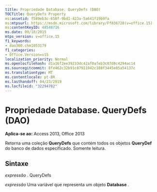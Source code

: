 ```yaml
---
title: Propriedade Database. QueryDefs (DAO)
TOCTitle: QueryDefs Property
ms:assetid: f589eb3c-658f-9bd1-423a-5a641f19b9fa
ms:mtpsurl: https://msdn.microsoft.com/library/Ff836728(v=office.15)
ms:contentKeyID: 48548716
ms.date: 09/18/2015
mtps_version: v=office.15
f1_keywords:
- dao360.chm1053179
f1_categories:
- Office.Version=v15
localization_priority: Normal
ms.openlocfilehash: d1a16f2ee39233dc42af0afeb3c07d8c4294ac14
ms.sourcegitcommit: 8fe462c32b91c87911942c188f3445e85a54137c
ms.translationtype: MT
ms.contentlocale: pt-BR
ms.lasthandoff: 04/23/2019
ms.locfileid: "32294782"
---
```

# <a name="databasequerydefs-property-dao"></a>Propriedade Database. QueryDefs (DAO)


**Aplica-se ao:** Access 2013, Office 2013

Retorna uma coleção **QueryDefs** que contém todos os objetos **QueryDef** do banco de dados especificado. Somente leitura.

## <a name="syntax"></a>Sintaxe

*expressão* . QueryDefs

*expressão* Uma variável que representa um objeto **Database** .

